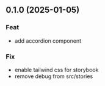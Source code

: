 ## 0.1.0 (2025-01-05)

### Feat

- add accordion component

### Fix

- enable tailwind css for storybook
- remove debug from src/stories
